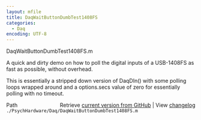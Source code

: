```yaml
---
layout: mfile
title: DaqWaitButtonDumbTest1408FS
categories:
  - Daq
encoding: UTF-8
---
```


DaqWaitButtonDumbTest1408FS.m

A quick and dirty demo on how to poll the digital inputs
of a USB-1408FS as fast as possible, without overhead.

This is essentially a stripped down version of DaqDIn() with
some polling loops wrapped around and a options.secs value of
zero for essentially polling with no timeout.



<div class="code_header" style="text-align:right;">
  <span style="float:left;">Path&nbsp;&nbsp;</span> <span class="counter">Retrieve <a href=
  "https://raw.github.com/Psychtoolbox-3/Psychtoolbox-3/beta/./PsychHardware/Daq/DaqWaitButtonDumbTest1408FS.m">current version from GitHub</a> | View <a href=
  "https://github.com/Psychtoolbox-3/Psychtoolbox-3/commits/beta/./PsychHardware/Daq/DaqWaitButtonDumbTest1408FS.m">changelog</a></span>
</div>
<div class="code">
  <code>./PsychHardware/Daq/DaqWaitButtonDumbTest1408FS.m</code>
</div>
